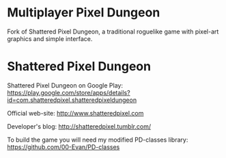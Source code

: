 Multiplayer Pixel Dungeon
=======================

Fork of Shattered Pixel Dungeon, a traditional roguelike game with pixel-art graphics and simple interface.


Shattered Pixel Dungeon
=======================
Shattered Pixel Dungeon on Google Play:
https://play.google.com/store/apps/details?id=com.shatteredpixel.shatteredpixeldungeon

Official web-site: 
http://www.shatteredpixel.com

Developer's blog: 
http://shatteredpixel.tumblr.com/

To build the game you will need my modified PD-classes library:
https://github.com/00-Evan/PD-classes
